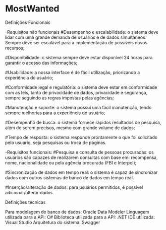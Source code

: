 # MostWanted

Definições Funcionais

-Requisitos não funcionais
#Desempenho e escalabilidade: o sistema deve lidar com uma grande demanda de usuários e de dados simultâneos. Sempre deve ser escalável para a implementação de possíveis novos recursos;

#Disponibilidade: o sistema sempre deve estar disponível 24 horas para garantir o acesso das informações;

#Usabilidade: a nossa interface é de fácil utilização, priorizando a experiência do usuário;

#Conformidade legal e regulatória: o sistema deve estar em conformidade com as leis, tanto de privacidade de dados, privacidade e segurança, sempre seguindo as regras impostas pelas agências;

#Manutenção e suporte: o sistema possui uma fácil manutenção, tendo sempre melhorias para a experiência do usuário;

#Desempenho de busca: o sistema fornece rápidos resultados de pesquisa, além de serem precisos, mesmo com grande volume de dados;

#Tempo de resposta: o sistema responde prontamente o que foi solicitado pelo usuário, seja pesquisas ou troca de páginas.



-Requisitos funcionais:
#Pesquisa e consulta de pessoas procuradas: os usuários são capazes de realizarem consultas com base em: recompensa, nome, nacionalidade ou pela agência procurada (FBI e Interpol);

#Sincronização de dados em tempo real: o sistema é capaz de sincronizar dados com outros sistemas de banco de dados em tempo real.

#Inserção/alteração de dados: para usuários permitidos, é possível adicionar/alterar dados.




Definições técnicas

Para modelagem do banco de dados: Oracle Data Modeler
Linguagem utilizada para a API: C#
Biblioteca utilizada para a API: .NET
IDE utilizada: Visual Studio
Arquitetura do sistema: Swagger
